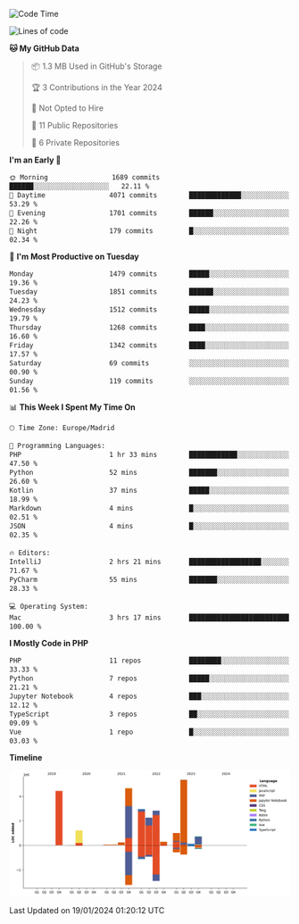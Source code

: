 <!--START_SECTION:waka-->
![Code Time](http://img.shields.io/badge/Code%20Time-8%20hrs%204%20mins-blue)

![Lines of code](https://img.shields.io/badge/From%20Hello%20World%20I%27ve%20Written-26.1%20million%20lines%20of%20code-blue)

**🐱 My GitHub Data** 

> 📦 1.3 MB Used in GitHub's Storage 
 > 
> 🏆 3 Contributions in the Year 2024
 > 
> 🚫 Not Opted to Hire
 > 
> 📜 11 Public Repositories 
 > 
> 🔑 6 Private Repositories 
 > 
**I'm an Early 🐤** 

```text
🌞 Morning                1689 commits        ██████░░░░░░░░░░░░░░░░░░░   22.11 % 
🌆 Daytime                4071 commits        █████████████░░░░░░░░░░░░   53.29 % 
🌃 Evening                1701 commits        ██████░░░░░░░░░░░░░░░░░░░   22.26 % 
🌙 Night                  179 commits         █░░░░░░░░░░░░░░░░░░░░░░░░   02.34 % 
```
📅 **I'm Most Productive on Tuesday** 

```text
Monday                   1479 commits        █████░░░░░░░░░░░░░░░░░░░░   19.36 % 
Tuesday                  1851 commits        ██████░░░░░░░░░░░░░░░░░░░   24.23 % 
Wednesday                1512 commits        █████░░░░░░░░░░░░░░░░░░░░   19.79 % 
Thursday                 1268 commits        ████░░░░░░░░░░░░░░░░░░░░░   16.60 % 
Friday                   1342 commits        ████░░░░░░░░░░░░░░░░░░░░░   17.57 % 
Saturday                 69 commits          ░░░░░░░░░░░░░░░░░░░░░░░░░   00.90 % 
Sunday                   119 commits         ░░░░░░░░░░░░░░░░░░░░░░░░░   01.56 % 
```


📊 **This Week I Spent My Time On** 

```text
🕑︎ Time Zone: Europe/Madrid

💬 Programming Languages: 
PHP                      1 hr 33 mins        ████████████░░░░░░░░░░░░░   47.50 % 
Python                   52 mins             ███████░░░░░░░░░░░░░░░░░░   26.60 % 
Kotlin                   37 mins             █████░░░░░░░░░░░░░░░░░░░░   18.99 % 
Markdown                 4 mins              █░░░░░░░░░░░░░░░░░░░░░░░░   02.51 % 
JSON                     4 mins              █░░░░░░░░░░░░░░░░░░░░░░░░   02.35 % 

🔥 Editors: 
IntelliJ                 2 hrs 21 mins       ██████████████████░░░░░░░   71.67 % 
PyCharm                  55 mins             ███████░░░░░░░░░░░░░░░░░░   28.33 % 

💻 Operating System: 
Mac                      3 hrs 17 mins       █████████████████████████   100.00 % 
```

**I Mostly Code in PHP** 

```text
PHP                      11 repos            ████████░░░░░░░░░░░░░░░░░   33.33 % 
Python                   7 repos             █████░░░░░░░░░░░░░░░░░░░░   21.21 % 
Jupyter Notebook         4 repos             ███░░░░░░░░░░░░░░░░░░░░░░   12.12 % 
TypeScript               3 repos             ██░░░░░░░░░░░░░░░░░░░░░░░   09.09 % 
Vue                      1 repo              █░░░░░░░░░░░░░░░░░░░░░░░░   03.03 % 
```



**Timeline**

![Lines of Code chart](https://raw.githubusercontent.com/danisoronellas/danisoronellas/main/assets/bar_graph.png)


 Last Updated on 19/01/2024 01:20:12 UTC
<!--END_SECTION:waka-->
